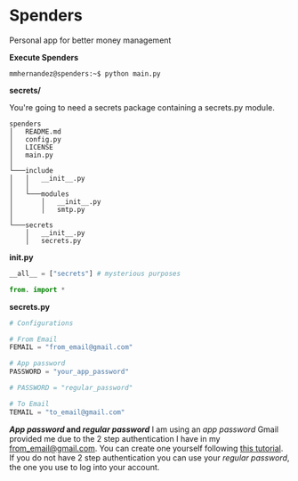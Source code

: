 # Spenders
Personal app for better money management

**Execute Spenders**
 ```console
mmhernandez@spenders:~$ python main.py
```

**secrets/**

You're going to need a secrets package containing a secrets.py module.

```
spenders
│   README.md
│   config.py    
│   LICENSE    
│   main.py    
│
└───include
│   │   __init__.py
│   │
│   └───modules
│       │   __init__.py
│       │   smtp.py
│   
└───secrets
    │   __init__.py
    │   secrets.py
```

**__init__.py**
```python
__all__ = ["secrets"] # mysterious purposes

from. import *
```

**secrets.py**
```python
# Configurations

# From Email
FEMAIL = "from_email@gmail.com"

# App password
PASSWORD = "your_app_password"

# PASSWORD = "regular_password"

# To Email
TEMAIL = "to_email@gmail.com"
```

**_App password_ and _regular password_**
I am using an _app password_ Gmail provided me due to the 2 step authentication I have in my from_email@gmail.com. You can create one yourself following [this tutorial](https://www.lifewire.com/get-a-password-to-access-gmail-by-pop-imap-2-1171882).
If you do not have 2 step authentication you can use your _regular password_, the one you use to log into your account.
